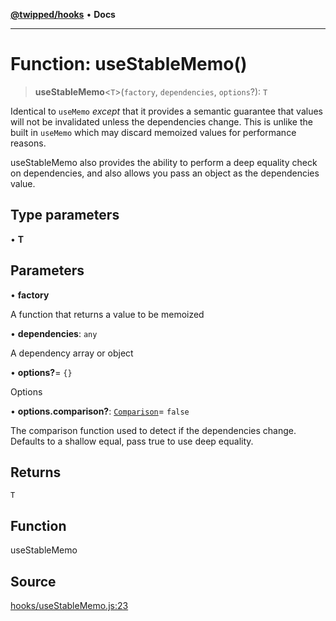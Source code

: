 [**@twipped/hooks**](../../README.md) • **Docs**

***

# Function: useStableMemo()

> **useStableMemo**\<`T`\>(`factory`, `dependencies`, `options`?): `T`

Identical to `useMemo` _except_ that it provides a semantic guarantee that
values will not be invalidated unless the dependencies change. This is unlike
the built in `useMemo` which may discard memoized values for performance reasons.

useStableMemo also provides the ability to perform a deep equality check on dependencies,
and also allows you pass an object as the dependencies value.

## Type parameters

• **T**

## Parameters

• **factory**

A function that returns a value to be memoized

• **dependencies**: `any`

A dependency array or object

• **options?**= `{}`

Options

• **options.comparison?**: [`Comparison`](../../useAsyncEffect/type-aliases/Comparison.md)= `false`

The comparison function used to detect if
the dependencies change. Defaults to a shallow equal, pass true to use deep equality.

## Returns

`T`

## Function

useStableMemo

## Source

[hooks/useStableMemo.js:23](https://github.com/Twipped/hooks/blob/main/hooks/useStableMemo.js#L23)
